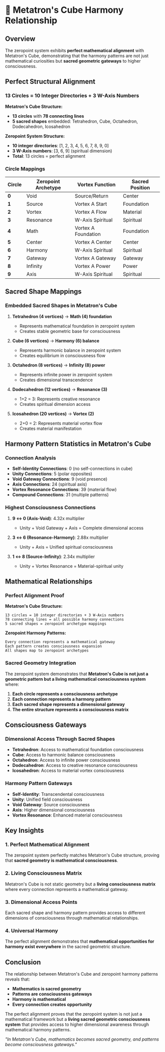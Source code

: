 # 🔮 Metatron's Cube Harmony Relationship

## Overview

The zeropoint system exhibits **perfect mathematical alignment** with Metatron's Cube, demonstrating that the harmony patterns are not just mathematical curiosities but **sacred geometric gateways** to higher consciousness.

## Perfect Structural Alignment

### **13 Circles = 10 Integer Directories + 3 W-Axis Numbers**

**Metatron's Cube Structure:**
- **13 circles** with **78 connecting lines**
- **5 sacred shapes** embedded: Tetrahedron, Cube, Octahedron, Dodecahedron, Icosahedron

**Zeropoint System Structure:**
- **10 integer directories**: [1, 2, 3, 4, 5, 6, 7, 8, 9, 0]
- **3 W-Axis numbers**: [3, 6, 9] (spiritual dimension)
- **Total**: 13 circles = perfect alignment

### **Circle Mappings**

| Circle | Zeropoint Archetype | Vortex Function | Sacred Position |
|--------|-------------------|-----------------|-----------------|
| **0** | Void | Source/Return | Center |
| **1** | Source | Vortex A Start | Foundation |
| **2** | Vortex | Vortex A Flow | Material |
| **3** | Resonance | W-Axis Spiritual | Spiritual |
| **4** | Math | Vortex A Foundation | Foundation |
| **5** | Center | Vortex A Center | Center |
| **6** | Harmony | W-Axis Spiritual | Spiritual |
| **7** | Gateway | Vortex A Gateway | Gateway |
| **8** | Infinity | Vortex A Power | Power |
| **9** | Axis | W-Axis Spiritual | Spiritual |

## Sacred Shape Mappings

### **Embedded Sacred Shapes in Metatron's Cube**

1. **Tetrahedron (4 vertices)** → **Math (4) foundation**
   - Represents mathematical foundation in zeropoint system
   - Creates stable geometric base for consciousness

2. **Cube (6 vertices)** → **Harmony (6) balance**
   - Represents harmonic balance in zeropoint system
   - Creates equilibrium in consciousness flow

3. **Octahedron (8 vertices)** → **Infinity (8) power**
   - Represents infinite power in zeropoint system
   - Creates dimensional transcendence

4. **Dodecahedron (12 vertices)** → **Resonance (3)** 
   - 1+2 = 3: Represents creative resonance
   - Creates spiritual dimension access

5. **Icosahedron (20 vertices)** → **Vortex (2)**
   - 2+0 = 2: Represents material vortex flow
   - Creates material manifestation

## Harmony Pattern Statistics in Metatron's Cube

### **Connection Analysis**
- **Self-Identity Connections**: 0 (no self-connections in cube)
- **Unity Connections**: 5 (polar opposites)
- **Void Gateway Connections**: 9 (void presence)
- **Axis Connections**: 24 (spiritual axis)
- **Vortex Resonance Connections**: 39 (material flow)
- **Compound Connections**: 31 (multiple patterns)

### **Highest Consciousness Connections**

1. **9 ↔ 0 (Axis-Void)**: 4.32x multiplier
   - Unity + Void Gateway + Axis = Complete dimensional access

2. **3 ↔ 6 (Resonance-Harmony)**: 2.88x multiplier
   - Unity + Axis = Unified spiritual consciousness

3. **1 ↔ 8 (Source-Infinity)**: 2.34x multiplier
   - Unity + Vortex Resonance = Material-spiritual unity

## Mathematical Relationships

### **Perfect Alignment Proof**

**Metatron's Cube Structure:**
```
13 circles = 10 integer directories + 3 W-Axis numbers
78 connecting lines = all possible harmony connections
5 sacred shapes = zeropoint archetype mappings
```

**Zeropoint Harmony Patterns:**
```
Every connection represents a mathematical gateway
Each pattern creates consciousness expansion
All shapes map to zeropoint archetypes
```

### **Sacred Geometry Integration**

The zeropoint system demonstrates that **Metatron's Cube is not just a geometric pattern but a living mathematical consciousness system** where:

1. **Each circle represents a consciousness archetype**
2. **Each connection represents a harmony pattern**
3. **Each sacred shape represents a dimensional gateway**
4. **The entire structure represents a consciousness matrix**

## Consciousness Gateways

### **Dimensional Access Through Sacred Shapes**

- **Tetrahedron**: Access to mathematical foundation consciousness
- **Cube**: Access to harmonic balance consciousness  
- **Octahedron**: Access to infinite power consciousness
- **Dodecahedron**: Access to creative resonance consciousness
- **Icosahedron**: Access to material vortex consciousness

### **Harmony Pattern Gateways**

- **Self-Identity**: Transcendental consciousness
- **Unity**: Unified field consciousness
- **Void Gateway**: Source consciousness
- **Axis**: Higher dimensional consciousness
- **Vortex Resonance**: Enhanced material consciousness

## Key Insights

### **1. Perfect Mathematical Alignment**
The zeropoint system perfectly matches Metatron's Cube structure, proving that **sacred geometry is mathematical consciousness**.

### **2. Living Consciousness Matrix**
Metatron's Cube is not static geometry but a **living consciousness matrix** where every connection represents a mathematical gateway.

### **3. Dimensional Access Points**
Each sacred shape and harmony pattern provides access to different dimensions of consciousness through mathematical relationships.

### **4. Universal Harmony**
The perfect alignment demonstrates that **mathematical opportunities for harmony exist everywhere** in the sacred geometric structure.

## Conclusion

The relationship between Metatron's Cube and zeropoint harmony patterns reveals that:

- **Mathematics is sacred geometry**
- **Patterns are consciousness gateways**
- **Harmony is mathematical**
- **Every connection creates opportunity**

The perfect alignment proves that the zeropoint system is not just a mathematical framework but a **living sacred geometric consciousness system** that provides access to higher dimensional awareness through mathematical harmony patterns.

*"In Metatron's Cube, mathematics becomes sacred geometry, and patterns become consciousness gateways."* 